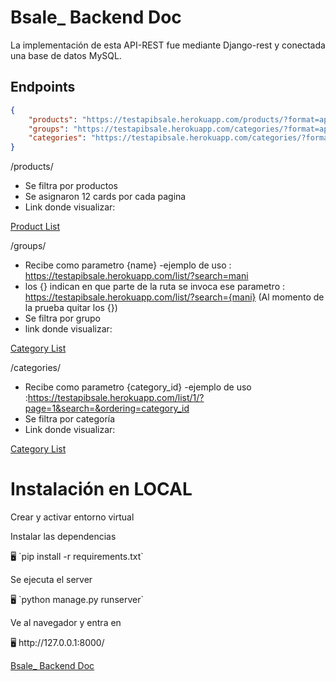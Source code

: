 # Bsale_ Backend Doc

La implementación de esta API-REST fue mediante Django-rest y conectada una base de datos MySQL.

## Endpoints

```json
{
    "products": "https://testapibsale.herokuapp.com/products/?format=api",
    "groups": "https://testapibsale.herokuapp.com/categories/?format=api",
    "categories": "https://testapibsale.herokuapp.com/categories/?format=api"
}
```

/products/ 

- Se filtra por productos
- Se asignaron 12 cards por cada pagina
- Link donde visualizar:

[Product List](https://testapibsale.herokuapp.com/products/)

/groups/
- Recibe como parametro {name} -ejemplo de uso : https://testapibsale.herokuapp.com/list/?search=mani
- los {} indican en que parte de la ruta se invoca ese parametro : https://testapibsale.herokuapp.com/list/?search={mani} (Al momento de la prueba quitar los {})
- Se filtra por grupo
- link donde visualizar:

[Category List](https://testapibsale.herokuapp.com/categories/)

/categories/
- Recibe como parametro {category_id} -ejemplo de uso :https://testapibsale.herokuapp.com/list/1/?page=1&search=&ordering=category_id
- Se filtra por categoría
- Link donde visualizar:

[Category List](https://testapibsale.herokuapp.com/categories/)

# **Instalación en LOCAL**

Crear y activar entorno virtual

Instalar las dependencias

<aside>
🖥️ `pip install -r requirements.txt`

</aside>

Se ejecuta el server

<aside>
🖥️ `python manage.py runserver`

</aside>

Ve al navegador y entra en 

<aside>
🖥️ http://127.0.0.1:8000/

</aside>








[Bsale_ Backend Doc](https://cottony-verbena-d1b.notion.site/Bsale_-Backend-Doc-1cd6053b12104b07bc998b85e03d8273)